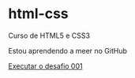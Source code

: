 # html-css
 Curso de HTML5 e CSS3

Estou aprendendo a meer no GitHub

<a href="https://giseleabreu.github.io/html-css/desafios/d001/index.html"> Executar o desafio 001 </a>